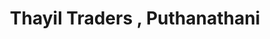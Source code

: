 ---
title: "Thayil Traders , Puthanathani"
url: /puthanathani/thayil-traders-puthanathani/
shop: Supermarkt
---